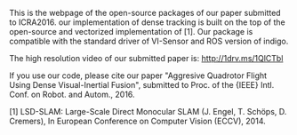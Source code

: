 This is the webpage of the open-source packages of our paper submitted to ICRA2016. our implementation of dense tracking is built on the top of the open-source and vectorized implementation of [1]. Our package is compatible with the standard driver of VI-Sensor and ROS version of indigo.

The high resolution video of our submitted paper is: 
http://1drv.ms/1QlCTbl

If you use our code, please cite our paper "Aggresive Quadrotor Flight Using Dense Visual-Inertial Fusion", submitted to Proc. of the {IEEE} Intl. Conf. on Robot. and Autom., 2016. 

[1] LSD-SLAM: Large-Scale Direct Monocular SLAM (J. Engel, T. Schöps, D. Cremers), In European Conference on Computer Vision (ECCV), 2014.

